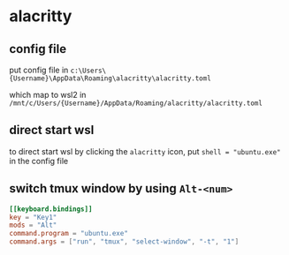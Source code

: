 # alacritty

## config file

put config file in `c:\Users\{Username}\AppData\Roaming\alacritty\alacritty.toml`

which map to wsl2 in `/mnt/c/Users/{Username}/AppData/Roaming/alacritty/alacritty.toml`

## direct start wsl

to direct start wsl by clicking the `alacritty` icon, put `shell = "ubuntu.exe"` in the config file

## switch tmux window by using `Alt-<num>`

```toml
[[keyboard.bindings]]
key = "Key1"
mods = "Alt"
command.program = "ubuntu.exe"
command.args = ["run", "tmux", "select-window", "-t", "1"]
```
